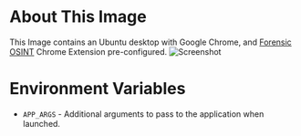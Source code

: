 # About This Image

This Image contains an Ubuntu desktop with Google Chrome, and [Forensic OSINT](https://www.forensicosint.com/) Chrome Extension pre-configured.
![Screenshot][Image_Screenshot]

[Image_Screenshot]: https://5856039.fs1.hubspotusercontent-na1.net/hubfs/5856039/dockerhub/image-screenshots/forensic-osint.png "Image Screenshot"

# Environment Variables

* `APP_ARGS` - Additional arguments to pass to the application when launched.